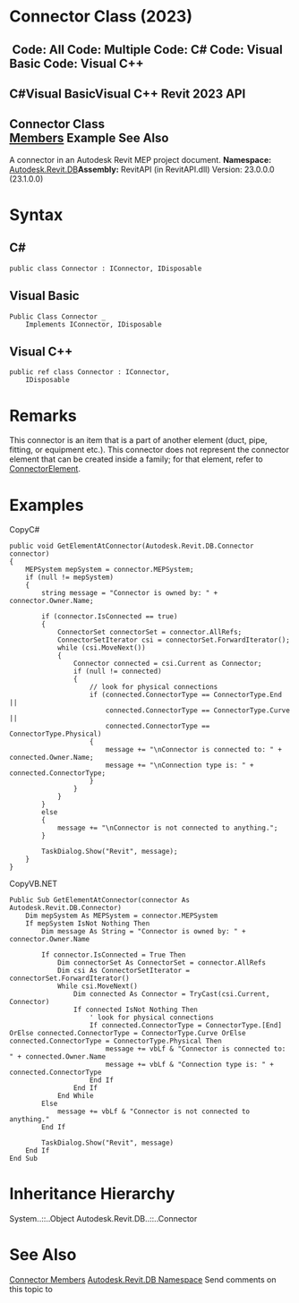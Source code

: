 # Connector Class (2023)

﻿
 Code: All Code: Multiple Code: C# Code: Visual Basic Code: Visual C++   
---  
C#Visual BasicVisual C++
Revit 2023 API  
---  
Connector Class  
[Members](46c26e09-25fe-03b8-7737-fecf25d02791.md "Connector Members") Example See Also  
---  
A connector in an Autodesk Revit MEP project document. 
**Namespace:** [Autodesk.Revit.DB](87546ba7-461b-c646-cbb1-2cb8f5bff8b2.md "Autodesk.Revit.DB Namespace")**Assembly:** RevitAPI (in RevitAPI.dll) Version: 23.0.0.0 (23.1.0.0)
# Syntax
C#  
---  
```text
public class Connector : IConnector, IDisposable
```
  
Visual Basic  
---  
```text
Public Class Connector _
	Implements IConnector, IDisposable
```
  
Visual C++  
---  
```text
public ref class Connector : IConnector, 
	IDisposable
```
  
# Remarks
This connector is an item that is a part of another element (duct, pipe, fitting, or equipment etc.). This connector does not represent the connector element that can be created inside a family; for that element, refer to [ConnectorElement](cd7d7579-1058-e8ca-d55a-c3a914843667.md "ConnectorElement Class"). 
# Examples
CopyC#
```text
public void GetElementAtConnector(Autodesk.Revit.DB.Connector connector)
{
    MEPSystem mepSystem = connector.MEPSystem;
    if (null != mepSystem)
    {
        string message = "Connector is owned by: " + connector.Owner.Name;

        if (connector.IsConnected == true)
        {
            ConnectorSet connectorSet = connector.AllRefs;
            ConnectorSetIterator csi = connectorSet.ForwardIterator();
            while (csi.MoveNext())
            {
                Connector connected = csi.Current as Connector;
                if (null != connected)
                {
                    // look for physical connections
                    if (connected.ConnectorType == ConnectorType.End ||
                        connected.ConnectorType == ConnectorType.Curve ||
                        connected.ConnectorType == ConnectorType.Physical)
                    {
                        message += "\nConnector is connected to: " + connected.Owner.Name;
                        message += "\nConnection type is: " + connected.ConnectorType;
                    }
                }
            }
        }
        else
        {
            message += "\nConnector is not connected to anything.";
        }

        TaskDialog.Show("Revit", message);            
    }
}
```

CopyVB.NET
```text
Public Sub GetElementAtConnector(connector As Autodesk.Revit.DB.Connector)
    Dim mepSystem As MEPSystem = connector.MEPSystem
    If mepSystem IsNot Nothing Then
        Dim message As String = "Connector is owned by: " + connector.Owner.Name

        If connector.IsConnected = True Then
            Dim connectorSet As ConnectorSet = connector.AllRefs
            Dim csi As ConnectorSetIterator = connectorSet.ForwardIterator()
            While csi.MoveNext()
                Dim connected As Connector = TryCast(csi.Current, Connector)
                If connected IsNot Nothing Then
                    ' look for physical connections
                    If connected.ConnectorType = ConnectorType.[End] OrElse connected.ConnectorType = ConnectorType.Curve OrElse connected.ConnectorType = ConnectorType.Physical Then
                        message += vbLf & "Connector is connected to: " + connected.Owner.Name
                        message += vbLf & "Connection type is: " + connected.ConnectorType
                    End If
                End If
            End While
        Else
            message += vbLf & "Connector is not connected to anything."
        End If

        TaskDialog.Show("Revit", message)
    End If
End Sub
```

# Inheritance Hierarchy
System..::..Object Autodesk.Revit.DB..::..Connector
# See Also
[Connector Members](46c26e09-25fe-03b8-7737-fecf25d02791.md "Connector Members")
[Autodesk.Revit.DB Namespace](87546ba7-461b-c646-cbb1-2cb8f5bff8b2.md "Autodesk.Revit.DB Namespace")
Send comments on this topic to 
